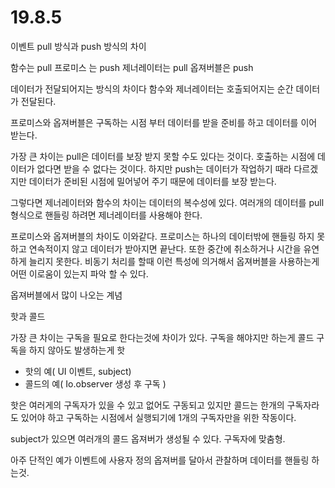 # 19.8.5
이벤트 pull 방식과 push 방식의 차이

함수는 pull
프로미스 는 push
제너레이터는 pull
옵져버블은 push

데이터가 전달되어지는 방식의 차이다
함수와 제너레이터는 호출되어지는 순간 데이터가 전달된다.

프로미스와 옵져버블은 구독하는 시점 부터 데이터를 받을 준비를 하고 데이터를 이어 받는다.

가장 큰 차이는 pull은 데이터를 보장 받지 못할 수도 있다는 것이다. 호출하는 시점에 데이터가 없다면 받을 수 없다는 것이다. 하지만 push는 데이터가 작업하기 때라 다르겠지만 데이터가 준비된 시점에 밀어넣어 주기 때문에 데이터를 보장 받는다.

그렇다면 제너레이터와 함수의 차이는 데이터의 복수성에 있다. 여러개의 데이터를 pull형식으로 핸들링 하려면 제너레이터를 사용해야 한다.

프로미스와 옵져버블의 차이도 이와같다. 프로미스는 하나의 데이터밖에 핸들링 하지 못하고 연속적이지 않고 데이터가 받아지면 끝난다. 또한 중간에 취소하거나 시간을 유연하게 늘리지 못한다. 비동기 처리를 할때 이런 특성에 의거해서 옵져버블을 사용하는게 어떤 이로움이 있는지 파악 할 수 있다.

옵져버블에서 많이 나오는 계념

핫과 콜드

가장 큰 차이는 구독을 필요로 한다는것에 차이가 있다.
구독을 해야지만 하는게 콜드
구독을 하지 않아도 발생하는게 핫

- 핫의 예( UI 이벤트, subject)
- 콜드의 예( Io.observer 생성 후 구독 )

핫은 여러게의 구독자가 있을 수 있고 없어도 구동되고 있지만 콜드는 한개의 구독자라도 있어야 하고 구독하는 시점에서 실행되기에 1개의 구독자만을 위한 작동이다.

subject가 있으면 여러개의 콜드 옵져버가 생성될 수 있다. 구독자에 맞춤형.

아주 단적인 예가 이벤트에 사용자 정의 옵져버를 달아서 관찰하며 데이터를 핸들링 하는것.

